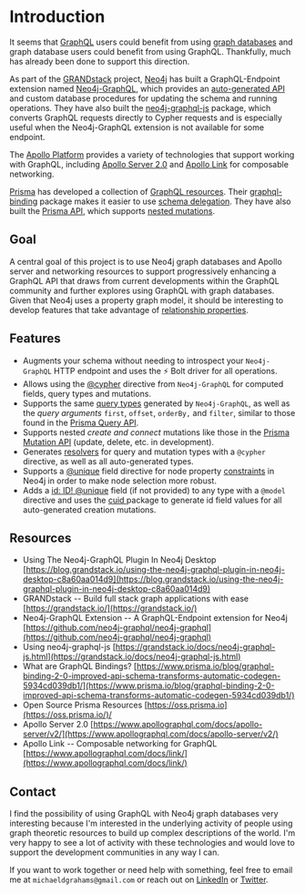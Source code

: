 # Introduction

It seems that [GraphQL](https://graphql.org/) users could benefit from using [graph databases](https://neo4j.com/developer/graph-database/) and graph database users could benefit from using GraphQL. Thankfully, much has already been done to support this direction.

As part of the [GRANDstack](https://grandstack.io/) project, [Neo4j](https://neo4j.com/) has built a GraphQL-Endpoint extension named [Neo4j-GraphQL](https://github.com/neo4j-graphql/neo4j-graphql), which provides an [auto-generated API](https://github.com/neo4j-graphql/neo4j-graphql#auto-generated-query-types) and custom database procedures for updating the schema and running operations. They have also built the [neo4j-graphql-js](https://www.npmjs.com/package/neo4j-graphql-js) package, which converts GraphQL requests directly to Cypher requests and is especially useful when the Neo4j-GraphQL extension is not available for some endpoint. 

The [Apollo Platform](https://www.apollographql.com/) provides a variety of technologies that support working with GraphQL, including [Apollo Server 2.0](https://www.apollographql.com/docs/apollo-server/v2/) and [Apollo Link](https://www.apollographql.com/docs/link/) for composable networking.

[Prisma](https://www.prisma.io/) has developed a collection of [GraphQL resources](https://oss.prisma.io). Their [graphql-binding](https://www.npmjs.com/package/graphql-binding) package makes it easier to use [schema delegation](https://dev-blog.apollodata.com/graphql-schema-delegation-9d832648c543). They have also built the [Prisma API](https://www.prisma.io/docs/reference/prisma-api/overview-ohm2ouceuj), which supports [nested mutations](https://www.prisma.io/docs/reference/prisma-api/mutations-ol0yuoz6go#nested-mutations).

## Goal

A central goal of this project is to use Neo4j graph databases and Apollo server and networking resources to support progressively enhancing a GraphQL API that draws from current developments within the GraphQL community and further explores using GraphQL with graph databases. Given that Neo4j uses a property graph model, it should be interesting to develop features that take advantage of [relationship properties](https://neo4j.com/docs/developer-manual/current/introduction/graphdb-concepts/#graphdb-neo4j-properties).

## Features

* Augments your schema without needing to introspect your `Neo4j-GraphQL` HTTP endpoint and uses the ⚡ Bolt driver for all operations.  
* Allows using the [@cypher](https://github.com/neo4j-graphql/neo4j-graphql#directives) directive from `Neo4j-GraphQL` for computed fields, query types and mutations.  
* Supports the same [query types](https://www.graph.cool/docs/reference/graphql-api/query-api-nia9nushae#query-arguments) generated by `Neo4j-GraphQL`, as well as the _query arguments_ `first`, `offset`, `orderBy,` and `filter`, similar to those found in the [Prisma Query API](https://www.graph.cool/docs/reference/graphql-api/query-api-nia9nushae#query-arguments).  
* Supports nested _create and connect_ mutations like those in the [Prisma Mutation API](https://www.prisma.io/docs/reference/prisma-api/mutations-ol0yuoz6go/#examples) \(update, delete, etc. in development\).  
* Generates [resolvers](https://www.apollographql.com/docs/graphql-tools/resolvers) for query and mutation types with a `@cypher` directive, as well as all auto-generated types.  
* Supports a [@unique](https://www.prisma.io/docs/1.4/reference/service-configuration/data-modelling-%28sdl%29-eiroozae8u/#field-constraints) field directive for node property [constraints](https://neo4j.com/docs/developer-manual/current/get-started/cypher/labels-constraints-and-indexes/) in Neo4j in order to make node selection more robust.   
* Adds a [id: ID! @unique](https://www.prisma.io/docs/1.4/reference/service-configuration/data-modelling-%28sdl%29-eiroozae8u/#system-fields) field \(if not provided\) to any type with a `@model` directive and uses the [cuid ](https://www.npmjs.com/package/cuid)package to generate id field values for all auto-generated creation mutations.

## Resources

* Using The Neo4j-GraphQL Plugin In Neo4j Desktop  [https://blog.grandstack.io/using-the-neo4j-graphql-plugin-in-neo4j-desktop-c8a60aa014d9](https://blog.grandstack.io/using-the-neo4j-graphql-plugin-in-neo4j-desktop-c8a60aa014d9)  
* GRANDstack --  Build full stack graph applications with ease  [https://grandstack.io/](https://grandstack.io/)  
* Neo4j-GraphQL Extension --  A GraphQL-Endpoint extension for Neo4j [https://github.com/neo4j-graphql/neo4j-graphql](https://github.com/neo4j-graphql/neo4j-graphql)  
* Using neo4j-graphql-js  [https://grandstack.io/docs/neo4j-graphql-js.html](https://grandstack.io/docs/neo4j-graphql-js.html)  
* What are GraphQL Bindings?  [https://www.prisma.io/blog/graphql-binding-2-0-improved-api-schema-transforms-automatic-codegen-5934cd039db1/](https://www.prisma.io/blog/graphql-binding-2-0-improved-api-schema-transforms-automatic-codegen-5934cd039db1/)  
* Open Source Prisma Resources  [https://oss.prisma.io](https://oss.prisma.io/)/  
* Apollo Server 2.0  [https://www.apollographql.com/docs/apollo-server/v2/](https://www.apollographql.com/docs/apollo-server/v2/)  
* Apollo Link -- Composable networking for GraphQL [https://www.apollographql.com/docs/link/](https://www.apollographql.com/docs/link/)

## Contact

I find the possibility of using GraphQL with Neo4j graph databases very interesting because I'm interested in the underlying activity of people using graph theoretic resources to build up complex descriptions of the world. I'm very happy to see a lot of activity with these technologies and would love to support the development communities in any way I can.

If you want to work together or need help with something, feel free to email me at `michaeldgrahams@gmail.com` or reach out on [LinkedIn](https://www.linkedin.com/in/michael-d-graham/) or [Twitter](https://twitter.com/michaeldgrahams).

